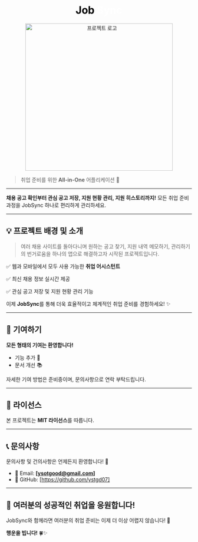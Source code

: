 <div align="center">
  <h1 style="font-size: 2em;">
    <span style="color: black; font-weight: bold;">Job</span>
    <span style="color: white; font-weight: bold;">Sync</span> </h1>
</div>

<div align="center">
  <img src="https://github.com/user-attachments/assets/aa9cbc2d-f86e-49be-953e-fe500c8757dd" alt="프로젝트 로고" width="400"/>
</div>

> 취업 준비를 위한 **All-in-One** 어플리케이션 🚀

---

**채용 공고 확인부터 관심 공고 저장, 지원 현황 관리, 지원 히스토리까지!**
모든 취업 준비 과정을 JobSync 하나로 편리하게 관리하세요.

---

## 💡 프로젝트 배경 및 소개

> 여러 채용 사이트를 돌아다니며 원하는 공고 찾기, 지원 내역 메모하기, 관리하기의 번거로움을 하나의 앱으로 해결하고자 시작된 프로젝트입니다.

✅ 웹과 모바일에서 모두 사용 가능한 **취업 어시스턴트**

✅ 최신 채용 정보 실시간 제공

✅ 관심 공고 저장 및 지원 현황 관리 기능

이제 **JobSync**를 통해 더욱 효율적이고 체계적인 취업 준비를 경험하세요! ✨

---


## 🤝 기여하기

**모든 형태의 기여는 환영합니다!**

* 기능 추가 🚀
* 문서 개선 📚

자세한 기여 방법은 준비중이며, 문의사항으로 연락 부탁드립니다.

---

## 📄 라이선스

본 프로젝트는 **MIT 라이선스**를 따릅니다.

---

## 📞 문의사항

문의사항 및 건의사항은 언제든지 환영합니다! 💬

* 📧 Email: **\[ysotgood@gmail.com]**
* 🐙 GitHub: \[https://github.com/ystgd07]

---

## 🎉 여러분의 성공적인 취업을 응원합니다!

JobSync와 함께라면 여러분의 취업 준비는 이제 더 이상 어렵지 않습니다! 💪

**행운을 빕니다!** 🍀✨
